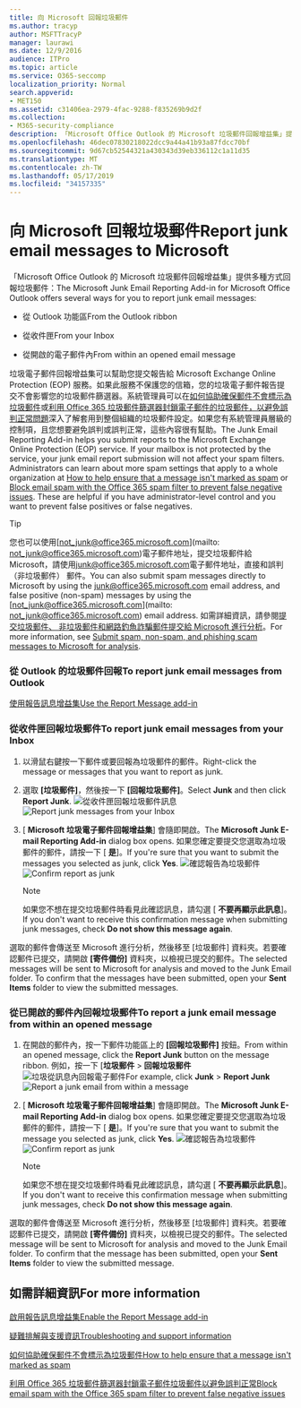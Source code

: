 ```yaml
---
title: 向 Microsoft 回報垃圾郵件
ms.author: tracyp
author: MSFTTracyP
manager: laurawi
ms.date: 12/9/2016
audience: ITPro
ms.topic: article
ms.service: O365-seccomp
localization_priority: Normal
search.appverid:
- MET150
ms.assetid: c31406ea-2979-4fac-9288-f835269b9d2f
ms.collection:
- M365-security-compliance
description: 「Microsoft Office Outlook 的 Microsoft 垃圾郵件回報增益集」提供多種方式回報垃圾郵件：
ms.openlocfilehash: 46dec07830218022dcc9a44a41b93a87fdcc70bf
ms.sourcegitcommit: 9d67cb52544321a430343d39eb336112c1a11d35
ms.translationtype: MT
ms.contentlocale: zh-TW
ms.lasthandoff: 05/17/2019
ms.locfileid: "34157335"
---
```

# <a name="report-junk-email-messages-to-microsoft"></a><span data-ttu-id="e0137-103">向 Microsoft 回報垃圾郵件</span><span class="sxs-lookup"><span data-stu-id="e0137-103">Report junk email messages to Microsoft</span></span>

<span data-ttu-id="e0137-104">「Microsoft Office Outlook 的 Microsoft 垃圾郵件回報增益集」提供多種方式回報垃圾郵件：</span><span class="sxs-lookup"><span data-stu-id="e0137-104">The Microsoft Junk Email Reporting Add-in for Microsoft Office Outlook offers several ways for you to report junk email messages:</span></span>
  
- <span data-ttu-id="e0137-105">從 Outlook 功能區</span><span class="sxs-lookup"><span data-stu-id="e0137-105">From the Outlook ribbon</span></span>
    
- <span data-ttu-id="e0137-106">從收件匣</span><span class="sxs-lookup"><span data-stu-id="e0137-106">From your Inbox</span></span>
    
- <span data-ttu-id="e0137-107">從開啟的電子郵件內</span><span class="sxs-lookup"><span data-stu-id="e0137-107">From within an opened email message</span></span>
    
<span data-ttu-id="e0137-p101">垃圾電子郵件回報增益集可以幫助您提交報告給 Microsoft Exchange Online Protection (EOP) 服務。如果此服務不保護您的信箱，您的垃圾電子郵件報告提交不會影響您的垃圾郵件篩選器。系統管理員可以在[如何協助確保郵件不會標示為垃圾郵件](https://go.microsoft.com/fwlink/p/?LinkId=534224)或[利用 Office 365 垃圾郵件篩選器封鎖電子郵件的垃圾郵件，以避免誤判正常問題](https://go.microsoft.com/fwlink/p/?LinkId=534225)深入了解套用到整個組織的垃圾郵件設定。如果您有系統管理員層級的控制項，且您想要避免誤判或誤判正常，這些內容很有幫助。</span><span class="sxs-lookup"><span data-stu-id="e0137-p101">The Junk Email Reporting Add-in helps you submit reports to the Microsoft Exchange Online Protection (EOP) service. If your mailbox is not protected by the service, your junk email report submission will not affect your spam filters. Administrators can learn about more spam settings that apply to a whole organization at [How to help ensure that a message isn't marked as spam](https://go.microsoft.com/fwlink/p/?LinkId=534224) or [Block email spam with the Office 365 spam filter to prevent false negative issues](https://go.microsoft.com/fwlink/p/?LinkId=534225). These are helpful if you have administrator-level control and you want to prevent false positives or false negatives.</span></span>
  
> [!TIP]
> <span data-ttu-id="e0137-112">您也可以使用[not_junk@office365.microsoft.com](mailto: not_junk@office365.microsoft.com)電子郵件地址，提交垃圾郵件給 Microsoft，請使用[junk@office365.microsoft.com](mailto:junk@office365.microsoft.com)電子郵件地址，直接和誤判 （非垃圾郵件） 郵件。</span><span class="sxs-lookup"><span data-stu-id="e0137-112">You can also submit spam messages directly to Microsoft by using the [junk@office365.microsoft.com](mailto:junk@office365.microsoft.com) email address, and false positive (non-spam) messages by using the [not_junk@office365.microsoft.com](mailto: not_junk@office365.microsoft.com) email address.</span></span> <span data-ttu-id="e0137-113">如需詳細資訊，請參閱[提交垃圾郵件、 非垃圾郵件和網路釣魚詐騙郵件提交給 Microsoft 進行分析](submit-spam-non-spam-and-phishing-scam-messages-to-microsoft-for-analysis.md)。</span><span class="sxs-lookup"><span data-stu-id="e0137-113">For more information, see [Submit spam, non-spam, and phishing scam messages to Microsoft for analysis](submit-spam-non-spam-and-phishing-scam-messages-to-microsoft-for-analysis.md).</span></span> 
  
### <a name="to-report-junk-email-messages-from-outlook"></a><span data-ttu-id="e0137-114">從 Outlook 的垃圾郵件回報</span><span class="sxs-lookup"><span data-stu-id="e0137-114">To report junk email messages from Outlook</span></span>

[<span data-ttu-id="e0137-115">使用報告訊息增益集</span><span class="sxs-lookup"><span data-stu-id="e0137-115">Use the Report Message add-in</span></span>](https://support.office.com/article/b5caa9f1-cdf3-4443-af8c-ff724ea719d2) 
  
### <a name="to-report-junk-email-messages-from-your-inbox"></a><span data-ttu-id="e0137-116">從收件匣回報垃圾郵件</span><span class="sxs-lookup"><span data-stu-id="e0137-116">To report junk email messages from your Inbox</span></span>

1. <span data-ttu-id="e0137-117">以滑鼠右鍵按一下郵件或要回報為垃圾郵件的郵件。</span><span class="sxs-lookup"><span data-stu-id="e0137-117">Right-click the message or messages that you want to report as junk.</span></span>
    
2. <span data-ttu-id="e0137-118">選取 **[垃圾郵件]**，然後按一下 **[回報垃圾郵件]**。</span><span class="sxs-lookup"><span data-stu-id="e0137-118">Select **Junk** and then click **Report Junk**.</span></span>
    <span data-ttu-id="e0137-119">![從收件匣回報垃圾郵件訊息](media/EOP-Outlook-Junk-Reporting-Tool-3.jpg)</span><span class="sxs-lookup"><span data-stu-id="e0137-119">![Report junk messages from your Inbox](media/EOP-Outlook-Junk-Reporting-Tool-3.jpg)</span></span>
  
3. <span data-ttu-id="e0137-120">[ **Microsoft 垃圾電子郵件回報增益集**] 會隨即開啟。</span><span class="sxs-lookup"><span data-stu-id="e0137-120">The **Microsoft Junk E-mail Reporting Add-in** dialog box opens.</span></span> <span data-ttu-id="e0137-121">如果您確定要提交您選取為垃圾郵件的郵件，請按一下 [ **是**]。</span><span class="sxs-lookup"><span data-stu-id="e0137-121">If you're sure that you want to submit the messages you selected as junk, click **Yes**.</span></span>
    <span data-ttu-id="e0137-122">![確認報告為垃圾郵件](media/EOP-Outlook-Junk-Reporting-Tool-2.jpg)</span><span class="sxs-lookup"><span data-stu-id="e0137-122">![Confirm report as junk](media/EOP-Outlook-Junk-Reporting-Tool-2.jpg)</span></span>
  
    > [!NOTE]
    > <span data-ttu-id="e0137-123">如果您不想在提交垃圾郵件時看見此確認訊息，請勾選 [ **不要再顯示此訊息**]。</span><span class="sxs-lookup"><span data-stu-id="e0137-123">If you don't want to receive this confirmation message when submitting junk messages, check **Do not show this message again**.</span></span> 
  
<span data-ttu-id="e0137-p105">選取的郵件會傳送至 Microsoft 進行分析，然後移至 [垃圾郵件] 資料夾。若要確認郵件已提交，請開啟 **[寄件備份]** 資料夾，以檢視已提交的郵件。</span><span class="sxs-lookup"><span data-stu-id="e0137-p105">The selected messages will be sent to Microsoft for analysis and moved to the Junk Email folder. To confirm that the messages have been submitted, open your **Sent Items** folder to view the submitted messages.</span></span> 
  
### <a name="to-report-a-junk-email-message-from-within-an-opened-message"></a><span data-ttu-id="e0137-126">從已開啟的郵件內回報垃圾郵件</span><span class="sxs-lookup"><span data-stu-id="e0137-126">To report a junk email message from within an opened message</span></span>

1. <span data-ttu-id="e0137-127">在開啟的郵件內，按一下郵件功能區上的 **[回報垃圾郵件]** 按鈕。</span><span class="sxs-lookup"><span data-stu-id="e0137-127">From within an opened message, click the **Report Junk** button on the message ribbon.</span></span> <span data-ttu-id="e0137-128">例如，按一下 [**垃圾郵件** \> **回報垃圾郵件**![垃圾從訊息內回報電子郵件](media/EOP-Outlook-Junk-Reporting-Tool-4.jpg)</span><span class="sxs-lookup"><span data-stu-id="e0137-128">For example, click **Junk** \> **Report Junk** ![Report a junk email from within a message](media/EOP-Outlook-Junk-Reporting-Tool-4.jpg)</span></span>
  
2. <span data-ttu-id="e0137-129">[ **Microsoft 垃圾電子郵件回報增益集**] 會隨即開啟。</span><span class="sxs-lookup"><span data-stu-id="e0137-129">The **Microsoft Junk E-mail Reporting Add-in** dialog box opens.</span></span> <span data-ttu-id="e0137-130">如果您確定要提交您選取為垃圾郵件的郵件，請按一下 [ **是**]。</span><span class="sxs-lookup"><span data-stu-id="e0137-130">If you're sure that you want to submit the message you selected as junk, click **Yes**.</span></span>
    <span data-ttu-id="e0137-131">![確認報告為垃圾郵件](media/EOP-Outlook-Junk-Reporting-Tool-2.jpg)</span><span class="sxs-lookup"><span data-stu-id="e0137-131">![Confirm report as junk](media/EOP-Outlook-Junk-Reporting-Tool-2.jpg)</span></span>
  
    > [!NOTE]
    > <span data-ttu-id="e0137-132">如果您不想在提交垃圾郵件時看見此確認訊息，請勾選 [ **不要再顯示此訊息**]。</span><span class="sxs-lookup"><span data-stu-id="e0137-132">If you don't want to receive this confirmation message when submitting junk messages, check **Do not show this message again**.</span></span> 
  
<span data-ttu-id="e0137-p108">選取的郵件會傳送至 Microsoft 進行分析，然後移至 [垃圾郵件] 資料夾。若要確認郵件已提交，請開啟 **[寄件備份]** 資料夾，以檢視已提交的郵件。</span><span class="sxs-lookup"><span data-stu-id="e0137-p108">The selected message will be sent to Microsoft for analysis and moved to the Junk Email folder. To confirm that the message has been submitted, open your **Sent Items** folder to view the submitted message.</span></span> 
  
## <a name="for-more-information"></a><span data-ttu-id="e0137-135">如需詳細資訊</span><span class="sxs-lookup"><span data-stu-id="e0137-135">For more information</span></span>

[<span data-ttu-id="e0137-136">啟用報告訊息增益集</span><span class="sxs-lookup"><span data-stu-id="e0137-136">Enable the Report Message add-in</span></span>](https://support.office.com/article/4250c4bc-6102-420b-9e0a-a95064837676)
  
[<span data-ttu-id="e0137-137">疑難排解與支援資訊</span><span class="sxs-lookup"><span data-stu-id="e0137-137">Troubleshooting and support information</span></span>](troubleshooting-and-support-information.md)
  
[<span data-ttu-id="e0137-138">如何協助確保郵件不會標示為垃圾郵件</span><span class="sxs-lookup"><span data-stu-id="e0137-138">How to help ensure that a message isn't marked as spam</span></span>](https://go.microsoft.com/fwlink/p/?LinkId=534224)
  
[<span data-ttu-id="e0137-139">利用 Office 365 垃圾郵件篩選器封鎖電子郵件垃圾郵件以避免誤判正常</span><span class="sxs-lookup"><span data-stu-id="e0137-139">Block email spam with the Office 365 spam filter to prevent false negative issues</span></span>](https://go.microsoft.com/fwlink/p/?LinkId=534225)
  


